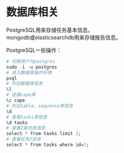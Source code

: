 # 数据库相关

PostgreSQL用来存储任务基本信息。  
mongodb或elasticsearchdb用来存储报告信息。  


PostgreSQL一些操作：  
```r
# 切换用户为postgres
sudo -i -u postgres
# 进入数据库操作环境
psql
# 列出数据库信息
\l
# 连接cape库
\c cape
# 列出table、sequence等信息
\d
# 查看tasks表信息
\d tasks
# 查看2条任务信息
select * from tasks limit 2;
# 查看任务2信息
select * from tasks where id=2;
```